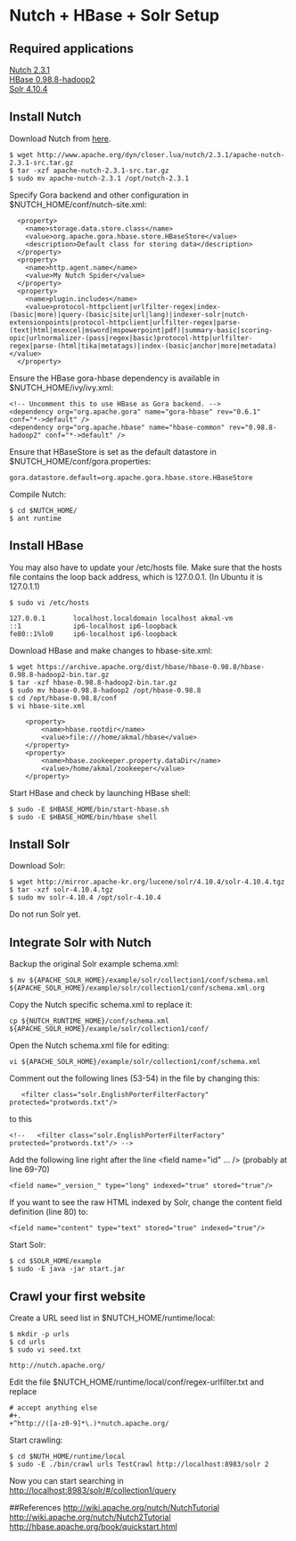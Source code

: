 # Nutch + HBase + Solr Setup

## Required applications
<a href="http://www.apache.org/dyn/closer.lua/nutch/2.3.1/apache-nutch-2.3.1-src.tar.gz">Nutch 2.3.1</a><br />
<a href="https://archive.apache.org/dist/hbase/hbase-0.98.8/hbase-0.98.8-hadoop2-bin.tar.gz">HBase 0.98.8-hadoop2</a><br />
<a href="http://mirror.apache-kr.org/lucene/solr/4.10.4/solr-4.10.4.tgz">Solr 4.10.4</a><br />

## Install Nutch
Download Nutch from <a href="http://www.apache.org/dyn/closer.lua/nutch/2.3.1/apache-nutch-2.3.1-src.tar.gz">here</a>.

```
$ wget http://www.apache.org/dyn/closer.lua/nutch/2.3.1/apache-nutch-2.3.1-src.tar.gz
$ tar -xzf apache-nutch-2.3.1-src.tar.gz
$ sudo mv apache-nutch-2.3.1 /opt/nutch-2.3.1
```
Specify Gora backend and other configuration in $NUTCH_HOME/conf/nutch-site.xml:

```
  <property>
    <name>storage.data.store.class</name>
    <value>org.apache.gora.hbase.store.HBaseStore</value>
    <description>Default class for storing data</description>
  </property>
  <property>
    <name>http.agent.name</name>
    <value>My Nutch Spider</value>
  </property>
  <property>
    <name>plugin.includes</name>
    <value>protocol-httpclient|urlfilter-regex|index-(basic|more)|query-(basic|site|url|lang)|indexer-solr|nutch-extensionpoints|protocol-httpclient|urlfilter-regex|parse-(text|html|msexcel|msword|mspowerpoint|pdf)|summary-basic|scoring-opic|urlnormalizer-(pass|regex|basic)protocol-http|urlfilter-regex|parse-(html|tika|metatags)|index-(basic|anchor|more|metadata)</value>
  </property>

```

Ensure the HBase gora-hbase dependency is available in $NUTCH_HOME/ivy/ivy.xml:

```
<!-- Uncomment this to use HBase as Gora backend. -->
<dependency org="org.apache.gora" name="gora-hbase" rev="0.6.1" conf="*->default" />
<dependency org="org.apache.hbase" name="hbase-common" rev="0.98.8-hadoop2" conf="*->default" />
```

Ensure that HBaseStore is set as the default datastore in $NUTCH_HOME/conf/gora.properties:

```
gora.datastore.default=org.apache.gora.hbase.store.HBaseStore
```

Compile Nutch:
```
$ cd $NUTCH_HOME/
$ ant runtime
```

## Install HBase

You may also have to update your /etc/hosts file. Make sure that the hosts file contains the loop back address, which is 127.0.0.1. (In Ubuntu it is 127.0.1.1) 

```
$ sudo vi /etc/hosts

127.0.0.1       localhost.localdomain localhost akmal-vm
::1             ip6-localhost ip6-loopback
fe80::1%lo0     ip6-localhost ip6-loopback
```

Download HBase and make changes to hbase-site.xml:
```
$ wget https://archive.apache.org/dist/hbase/hbase-0.98.8/hbase-0.98.8-hadoop2-bin.tar.gz
$ tar -xzf hbase-0.98.8-hadoop2-bin.tar.gz
$ sudo mv hbase-0.98.8-hadoop2 /opt/hbase-0.98.8
$ cd /opt/hbase-0.98.8/conf
$ vi hbase-site.xml

    <property>
        <name>hbase.rootdir</name>
        <value>file:///home/akmal/hbase</value>
    </property>
    <property>
        <name>hbase.zookeeper.property.dataDir</name>
        <value>/home/akmal/zookeeper</value>
    </property>

```
Start HBase and check by launching HBase shell:

```
$ sudo -E $HBASE_HOME/bin/start-hbase.sh
$ sudo -E $HBASE_HOME/bin/hbase shell
```

## Install Solr
Download Solr:

```
$ wget http://mirror.apache-kr.org/lucene/solr/4.10.4/solr-4.10.4.tgz
$ tar -xzf solr-4.10.4.tgz
$ sudo mv solr-4.10.4 /opt/solr-4.10.4

```
Do not run Solr yet.

## Integrate Solr with Nutch

Backup the original Solr example schema.xml:
```
$ mv ${APACHE_SOLR_HOME}/example/solr/collection1/conf/schema.xml ${APACHE_SOLR_HOME}/example/solr/collection1/conf/schema.xml.org
```

Copy the Nutch specific schema.xml to replace it:
```
cp ${NUTCH_RUNTIME_HOME}/conf/schema.xml ${APACHE_SOLR_HOME}/example/solr/collection1/conf/
```

Open the Nutch schema.xml file for editing:
```
vi ${APACHE_SOLR_HOME}/example/solr/collection1/conf/schema.xml
```
Comment out the following lines (53-54) in the file by changing this:
```
   <filter class="solr.EnglishPorterFilterFactory" protected="protwords.txt"/>
```
to this
```
<!--   <filter class="solr.EnglishPorterFilterFactory" protected="protwords.txt"/> -->
```
Add the following line right after the line <field name="id" ... /> (probably at line 69-70)
```
<field name="_version_" type="long" indexed="true" stored="true"/>
```
If you want to see the raw HTML indexed by Solr, change the content field definition (line 80) to:
```
<field name="content" type="text" stored="true" indexed="true"/>
```

Start Solr:
```
$ cd $SOLR_HOME/example 
$ sudo -E java -jar start.jar
```

## Crawl your first website

Create a URL seed list in $NUTCH_HOME/runtime/local:
```
$ mkdir -p urls
$ cd urls
$ sudo vi seed.txt

http://nutch.apache.org/
```

Edit the file $NUTCH_HOME/runtime/local/conf/regex-urlfilter.txt and replace
```
# accept anything else
#+.
+^http://([a-z0-9]*\.)*nutch.apache.org/
```
Start crawling:
```
$ cd $NUTH_HOME/runtime/local
$ sudo -E ./bin/crawl urls TestCrawl http://localhost:8983/solr 2
```

Now you can start searching in <a href="http://localhost:8983/solr/#/collection1/query">http://localhost:8983/solr/#/collection1/query</a>

##References
<a href="http://wiki.apache.org/nutch/NutchTutorial">http://wiki.apache.org/nutch/NutchTutorial</a><br />
<a href="http://wiki.apache.org/nutch/Nutch2Tutorial">http://wiki.apache.org/nutch/Nutch2Tutorial</a><br />
<a href="http://hbase.apache.org/book/quickstart.html">http://hbase.apache.org/book/quickstart.html</a><br />

